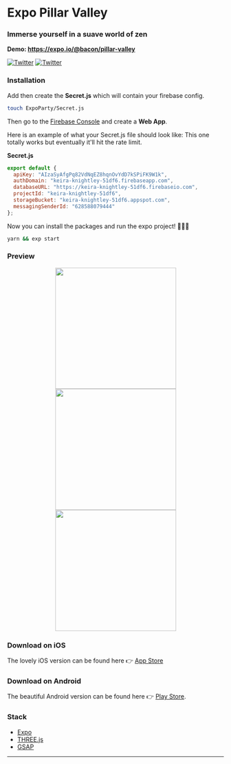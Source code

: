 # Expo Pillar Valley

### Immerse yourself in a suave world of zen

**Demo: https://expo.io/@bacon/pillar-valley**

[![Twitter](https://img.shields.io/badge/twitter-@baconbrix-55acee.svg?maxAge=2592000)](http://twitter.com/baconbrix)
[![Twitter](https://img.shields.io/badge/twitter-@expo_io-4039E2.svg?maxAge=2592000)](http://twitter.com/expo_io)

### Installation

Add then create the **Secret.js** which will contain your firebase config.

```bash
touch ExpoParty/Secret.js
```

Then go to the [Firebase Console](https://console.firebase.google.com) and create a **Web App**.


Here is an example of what your Secret.js file should look like:
This one totally works but eventually it'll hit the rate limit.

**Secret.js**
```js
export default {
  apiKey: "AIzaSyAfgPq82VdNqEZ8hqnOvYdD7kSPiFK9W1k",
  authDomain: "keira-knightley-51df6.firebaseapp.com",
  databaseURL: "https://keira-knightley-51df6.firebaseio.com",
  projectId: "keira-knightley-51df6",
  storageBucket: "keira-knightley-51df6.appspot.com",
  messagingSenderId: "628588079444"
};
```

Now you can install the packages and run the expo project! 💙💙💙

```bash
yarn && exp start
```


### Preview

<div style="text-align:center">
  
<img src="https://raw.githubusercontent.com/EvanBacon/Expo-Pillar-Valley/master/release/screenshots/apple/English%20(U.S.)/1_5.5%20inch%20-%20iPhone%207%20Plus_screen__1.jpg" width="281"  />

<img src="https://raw.githubusercontent.com/EvanBacon/Expo-Pillar-Valley/master/release/screenshots/apple/English%20(U.S.)/2_5.5%20inch%20-%20iPhone%207%20Plus_screen__2.jpg" width="281"  />

<img src="https://raw.githubusercontent.com/EvanBacon/Expo-Pillar-Valley/master/release/screenshots/apple/English%20(U.S.)/3_5.5%20inch%20-%20iPhone%207%20Plus_screen__3.jpg" width="281"  />

</div>

### Download on iOS

The lovely iOS version can be found here 👉 [App Store](https://itunes.apple.com/us/app/pillar-valley/id1336398804?ls=1&mt=8)

### Download on Android

The beautiful Android version can be found here 👉 [Play Store](https://play.google.com/store/apps/details?id=com.evanbacon.pillarvalley).

### Stack

- [Expo](http://expo.io)
- [THREE.js](https://threejs.org/)
- [GSAP](https://greensock.com/)

----



